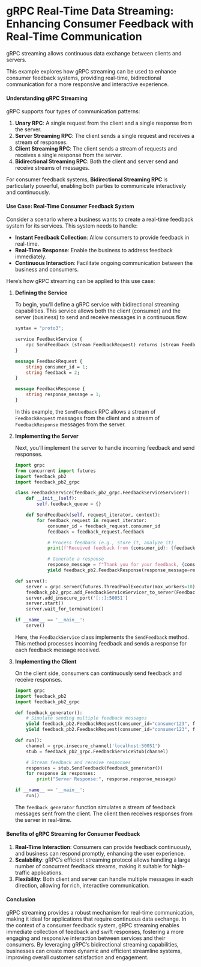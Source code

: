 # gRPC Real-Time Data Streaming: Enhancing Consumer Feedback with Real-Time Communication

gRPC streaming allows continuous data exchange between clients and servers. 

This example explores how gRPC streaming can be used to enhance consumer feedback systems, providing real-time, bidirectional communication for a more responsive and interactive experience.

#### Understanding gRPC Streaming

gRPC supports four types of communication patterns:

1. **Unary RPC**: A single request from the client and a single response from the server.
2. **Server Streaming RPC**: The client sends a single request and receives a stream of responses.
3. **Client Streaming RPC**: The client sends a stream of requests and receives a single response from the server.
4. **Bidirectional Streaming RPC**: Both the client and server send and receive streams of messages.

For consumer feedback systems, **Bidirectional Streaming RPC** is particularly powerful, enabling both parties to communicate interactively and continuously.

#### Use Case: Real-Time Consumer Feedback System

Consider a scenario where a business wants to create a real-time feedback system for its services. This system needs to handle:

- **Instant Feedback Collection**: Allow consumers to provide feedback in real-time.
- **Real-Time Response**: Enable the business to address feedback immediately.
- **Continuous Interaction**: Facilitate ongoing communication between the business and consumers.

Here’s how gRPC streaming can be applied to this use case:

1. **Defining the Service**

   To begin, you’ll define a gRPC service with bidirectional streaming capabilities. This service allows both the client (consumer) and the server (business) to send and receive messages in a continuous flow.

   ```proto
   syntax = "proto3";

   service FeedbackService {
       rpc SendFeedback (stream FeedbackRequest) returns (stream FeedbackResponse);
   }

   message FeedbackRequest {
       string consumer_id = 1;
       string feedback = 2;
   }

   message FeedbackResponse {
       string response_message = 1;
   }
   ```

   In this example, the `SendFeedback` RPC allows a stream of `FeedbackRequest` messages from the client and a stream of `FeedbackResponse` messages from the server.

2. **Implementing the Server**

   Next, you’ll implement the server to handle incoming feedback and send responses.

   ```python
   import grpc
   from concurrent import futures
   import feedback_pb2
   import feedback_pb2_grpc

   class FeedbackService(feedback_pb2_grpc.FeedbackServiceServicer):
       def __init__(self):
           self.feedback_queue = {}

       def SendFeedback(self, request_iterator, context):
           for feedback_request in request_iterator:
               consumer_id = feedback_request.consumer_id
               feedback = feedback_request.feedback

               # Process feedback (e.g., store it, analyze it)
               print(f"Received feedback from {consumer_id}: {feedback}")

               # Generate a response
               response_message = f"Thank you for your feedback, {consumer_id}!"
               yield feedback_pb2.FeedbackResponse(response_message=response_message)

   def serve():
       server = grpc.server(futures.ThreadPoolExecutor(max_workers=10))
       feedback_pb2_grpc.add_FeedbackServiceServicer_to_server(FeedbackService(), server)
       server.add_insecure_port('[::]:50051')
       server.start()
       server.wait_for_termination()

   if __name__ == '__main__':
       serve()
   ```

   Here, the `FeedbackService` class implements the `SendFeedback` method. This method processes incoming feedback and sends a response for each feedback message received.

3. **Implementing the Client**

   On the client side, consumers can continuously send feedback and receive responses.

   ```python
   import grpc
   import feedback_pb2
   import feedback_pb2_grpc

   def feedback_generator():
       # Simulate sending multiple feedback messages
       yield feedback_pb2.FeedbackRequest(consumer_id="consumer123", feedback="Great product!")
       yield feedback_pb2.FeedbackRequest(consumer_id="consumer123", feedback="Could use some improvements.")

   def run():
       channel = grpc.insecure_channel('localhost:50051')
       stub = feedback_pb2_grpc.FeedbackServiceStub(channel)

       # Stream feedback and receive responses
       responses = stub.SendFeedback(feedback_generator())
       for response in responses:
           print("Server Response:", response.response_message)

   if __name__ == '__main__':
       run()
   ```

   The `feedback_generator` function simulates a stream of feedback messages sent from the client. The client then receives responses from the server in real-time.

#### Benefits of gRPC Streaming for Consumer Feedback

1. **Real-Time Interaction**: Consumers can provide feedback continuously, and business can respond promptly, enhancing the user experience.
2. **Scalability**: gRPC’s efficient streaming protocol allows handling a large number of concurrent feedback streams, making it suitable for high-traffic applications.
3. **Flexibility**: Both client and server can handle multiple messages in each direction, allowing for rich, interactive communication.

#### Conclusion

gRPC streaming provides a robust mechanism for real-time communication, making it ideal for applications that require continuous data exchange. In the context of a consumer feedback system, gRPC streaming enables immediate collection of feedback and swift responses, fostering a more engaging and responsive interaction between services and their consumers. By leveraging gRPC’s bidirectional streaming capabilities, businesses can create more dynamic and efficient streamline systems, improving overall customer satisfaction and engagement.



